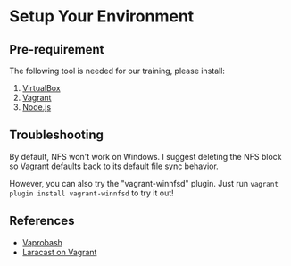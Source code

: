# Setup Your Environment

## Pre-requirement

The following tool is needed for our training, please install:

1. [VirtualBox]()
2. [Vagrant](https://www.vagrantup.com/downloads.html)
3. [Node.js](http://nodejs.org/)


## Troubleshooting

By default, NFS won't work on Windows. I suggest deleting the NFS block so Vagrant defaults back to its default file sync behavior.

However, you can also try the "vagrant-winnfsd" plugin. Just run `vagrant plugin install vagrant-winnfsd` to try it out!

## References

* [Vaprobash](https://github.com/fideloper/Vaprobash)
* [Laracast on Vagrant](https://laracasts.com/search?q=vagrant&q-where=lessons)
